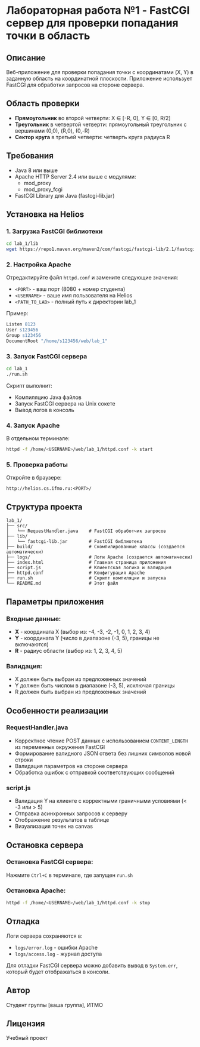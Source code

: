 # Лабораторная работа №1 - FastCGI сервер для проверки попадания точки в область

## Описание
Веб-приложение для проверки попадания точки с координатами (X, Y) в заданную область на координатной плоскости. Приложение использует FastCGI для обработки запросов на стороне сервера.

## Область проверки
- **Прямоугольник** во второй четверти: X ∈ [-R, 0], Y ∈ [0, R/2]
- **Треугольник** в четвертой четверти: прямоугольный треугольник с вершинами (0,0), (R,0), (0,-R)
- **Сектор круга** в третьей четверти: четверть круга радиуса R

## Требования
- Java 8 или выше
- Apache HTTP Server 2.4 или выше с модулями:
  - mod_proxy
  - mod_proxy_fcgi
- FastCGI Library для Java (fastcgi-lib.jar)

## Установка на Helios

### 1. Загрузка FastCGI библиотеки
```bash
cd lab_1/lib
wget https://repo1.maven.org/maven2/com/fastcgi/fastcgi-lib/2.1/fastcgi-lib-2.1.jar -O fastcgi-lib.jar
```

### 2. Настройка Apache

Отредактируйте файл `httpd.conf` и замените следующие значения:
- `<PORT>` - ваш порт (8080 + номер студента)
- `<USERNAME>` - ваше имя пользователя на Helios
- `<PATH_TO_LAB>` - полный путь к директории lab_1

Пример:
```apache
Listen 8123
User s123456
Group s123456
DocumentRoot "/home/s123456/web/lab_1"
```

### 3. Запуск FastCGI сервера

```bash
cd lab_1
./run.sh
```

Скрипт выполнит:
- Компиляцию Java файлов
- Запуск FastCGI сервера на Unix сокете
- Вывод логов в консоль

### 4. Запуск Apache

В отдельном терминале:
```bash
httpd -f /home/<USERNAME>/web/lab_1/httpd.conf -k start
```

### 5. Проверка работы

Откройте в браузере:
```
http://helios.cs.ifmo.ru:<PORT>/
```

## Структура проекта

```
lab_1/
├── src/
│   └── RequestHandler.java    # FastCGI обработчик запросов
├── lib/
│   └── fastcgi-lib.jar        # FastCGI библиотека
├── build/                     # Скомпилированные классы (создается автоматически)
├── logs/                      # Логи Apache (создается автоматически)
├── index.html                 # Главная страница приложения
├── script.js                  # Клиентская логика и валидация
├── httpd.conf                 # Конфигурация Apache
├── run.sh                     # Скрипт компиляции и запуска
└── README.md                  # Этот файл
```

## Параметры приложения

### Входные данные:
- **X** - координата X (выбор из: -4, -3, -2, -1, 0, 1, 2, 3, 4)
- **Y** - координата Y (число в диапазоне (-3, 5), границы не включаются)
- **R** - радиус области (выбор из: 1, 2, 3, 4, 5)

### Валидация:
- X должен быть выбран из предложенных значений
- Y должен быть числом в диапазоне (-3, 5), исключая границы
- R должен быть выбран из предложенных значений

## Особенности реализации

### RequestHandler.java
- Корректное чтение POST данных с использованием `CONTENT_LENGTH` из переменных окружения FastCGI
- Формирование валидного JSON ответа без лишних символов новой строки
- Валидация параметров на стороне сервера
- Обработка ошибок с отправкой соответствующих сообщений

### script.js
- Валидация Y на клиенте с корректными граничными условиями (< -3 или > 5)
- Отправка асинхронных запросов к серверу
- Отображение результатов в таблице
- Визуализация точек на canvas

## Остановка сервера

### Остановка FastCGI сервера:
Нажмите `Ctrl+C` в терминале, где запущен `run.sh`

### Остановка Apache:
```bash
httpd -f /home/<USERNAME>/web/lab_1/httpd.conf -k stop
```

## Отладка

Логи сервера сохраняются в:
- `logs/error.log` - ошибки Apache
- `logs/access.log` - журнал доступа

Для отладки FastCGI сервера можно добавить вывод в `System.err`, который будет отображаться в консоли.

## Автор
Студент группы [ваша группа], ИТМО

## Лицензия
Учебный проект
